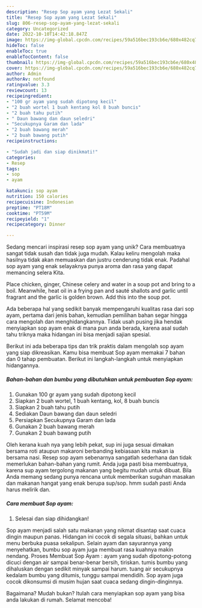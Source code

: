 ```yaml
---
description: "Resep Sop ayam yang Lezat Sekali"
title: "Resep Sop ayam yang Lezat Sekali"
slug: 806-resep-sop-ayam-yang-lezat-sekali
category: Uncategorized
date: 2022-10-10T14:42:18.847Z
image: https://img-global.cpcdn.com/recipes/59a516bec193cb6e/680x482cq70/sop-ayam-foto-resep-utama.jpg
hideToc: false
enableToc: true
enableTocContent: false
thumbnail: https://img-global.cpcdn.com/recipes/59a516bec193cb6e/680x482cq70/sop-ayam-foto-resep-utama.jpg
cover: https://img-global.cpcdn.com/recipes/59a516bec193cb6e/680x482cq70/sop-ayam-foto-resep-utama.jpg
author: Admin
authorAv: notfound
ratingvalue: 3.3
reviewcount: 13
recipeingredient:
- "100 gr ayam yang sudah dipotong kecil"
- "2 buah wortel 1 buah kentang kol 8 buah buncis"
- "2 buah tahu putih"
- " Daun bawang dan daun seledri"
- "Secukupnya Garam dan lada"
- "2 buah bawang merah"
- "2 buah bawang putih"
recipeinstructions:

- "Sudah jadi dan siap dinikmati!"
categories:
- Resep
tags:
- sop
- ayam

katakunci: sop ayam 
nutrition: 150 calories
recipecuisine: Indonesian
preptime: "PT18M"
cooktime: "PT59M"
recipeyield: "1"
recipecategory: Dinner

---
```





Sedang mencari inspirasi resep sop ayam yang unik? Cara membuatnya sangat tidak susah dan tidak juga mudah. Kalau keliru mengolah maka hasilnya tidak akan memuaskan dan justru cenderung tidak enak. Padahal sop ayam yang enak selayaknya punya aroma dan rasa yang dapat memancing selera Kita.





Place chicken, ginger, Chinese celery and water in a soup pot and bring to a boil. Meanwhile, heat oil in a frying pan and sauté shallots and garlic until fragrant and the garlic is golden brown. Add this into the soup pot.

Ada beberapa hal yang sedikit banyak mempengaruhi kualitas rasa dari sop ayam, pertama dari jenis bahan, kemudian pemilihan bahan segar hingga cara mengolah dan menghidangkannya. Tidak usah pusing jika hendak menyiapkan sop ayam enak di mana pun anda berada, karena asal sudah tahu triknya maka hidangan ini bisa menjadi sajian spesial.






Berikut ini ada beberapa tips dan trik praktis dalam mengolah sop ayam yang siap dikreasikan. Kamu bisa membuat Sop ayam memakai 7 bahan dan 0 tahap pembuatan. Berikut ini langkah-langkah untuk menyiapkan hidangannya.

<!--inarticleads1-->

##### Bahan-bahan dan bumbu yang dibutuhkan untuk pembuatan Sop ayam:

1. Gunakan 100 gr ayam yang sudah dipotong kecil
1. Siapkan 2 buah wortel, 1 buah kentang, kol, 8 buah buncis
1. Siapkan 2 buah tahu putih
1. Sediakan  Daun bawang dan daun seledri
1. Persiapkan Secukupnya Garam dan lada
1. Gunakan 2 buah bawang merah
1. Gunakan 2 buah bawang putih


Oleh kerana kuah nya yang lebih pekat, sup ini juga sesuai dimakan bersama roti ataupun makaroni berbanding kebiasaan kita makan ia bersama nasi. Resep sop ayam sebenarnya sangatlah sederhana dan tidak memerlukan bahan-bahan yang rumit. Anda juga pasti bisa membuatnya, karena sup ayam tergolong makanan yang begitu mudah untuk dibuat. Bila Anda memang sedang punya rencana untuk memberikan suguhan masakan dan makanan hangat yang enak berupa sup/sop. hmm sudah pasti Anda harus melirik dan. 

<!--inarticleads2-->

##### Cara membuat Sop ayam:


1. Selesai dan siap dihidangkan!

Sop ayam menjadi salah satu makanan yang nikmat disantap saat cuaca dingin maupun panas. Hidangan ini cocok di segala situasi, bahkan untuk menu berbuka puasa sekalipun. Selain ayam dan sayurannya yang menyehatkan, bumbu sop ayam juga membuat rasa kuahnya makin nendang. Proses Membuat Sop Ayam : ayam yang sudah dipotong-potong dicuci dengan air sampai benar-benar bersih, tiriskan. tumis bumbu yang dihaluskan dengan sedikit minyak sampai harum. tuang air secukupnya kedalam bumbu yang ditumis, tunggu sampai mendidih. Sop ayam juga cocok dikonsumsi di musim hujan saat cuaca sedang dingin-dinginnya. 

Bagaimana? Mudah bukan? Itulah cara menyiapkan sop ayam yang bisa anda lakukan di rumah. Selamat mencoba!
